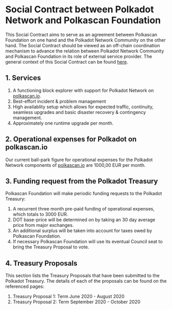 # Social Contract between Polkadot Network and Polkascan Foundation
This Social Contract aims to serve as an agreement between Polkascan Foundation on one hand and the Polkadot Network Community on the other hand. The Social Contract should be viewed as an off-chain coordination mechanism to advance the relation between Polkadot Network Community and Polkascan Foundation in its role of external service provider. The general context of this Social Contract can be found [here](https://github.com/polkascan/social-contract/blob/master/README.md).

## 1. Services
1. A functioning block explorer with support for Polkadot Network on [polkascan.io](https://polkascan.io).
2. Best-effort incident & problem management
3. High availablity setup which allows for expected traffic, continuity, seamless upgrades and basic disaster recovery & contingency management.
4. Approximately one runtime upgrade per month.

## 2. Operational expenses for Polkadot on polkascan.io
Our current ball-park figure for operational expenses for the Polkadot Network components of [polkascan.io](https://polkascan.io) are 1000,00 EUR per month.

## 3. Funding request from the Polkadot Treasury
Polkascan Foundation will make periodic funding requests to the Polkadot Treasury:
1. A recurrent three month pre-paid funding of operational expenses, which totals to 3000 EUR.
2. DOT base-price will be determined on by taking an 30 day average price from major exchanges.
3. An additional surplus will be taken into account for taxes owed by Polkascan Foundation.
4. If necessary Polkascan Foundation will use its eventual Council seat to bring the Treasury Proposal to vote.

## 4. Treasury Proposals
This section lists the Treasury Proposals that have been submitted to the Polkadot Treasury.
The details of each of the proposals can be found on the referenced pages:
1. Treasury Proposal 1: Term June 2020 - August 2020
2. Treasury Proposal 2: Term September 2020 - October 2020

